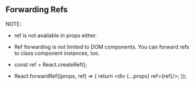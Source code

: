 ## Forwarding Refs
NOTE:
* ref is not available in props either.
* Ref forwarding is not limited to DOM components. You can forward refs to class component instances, too.

* const ref = React.createRef();

* React.forwardRef((props, ref) => {
    return <div {...props} ref={ref}/>;
  });